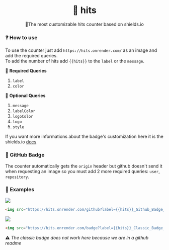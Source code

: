 <div align="center">
  
# 🧭 hits
🍁The most customizable hits counter based on shields.io

</div>


### ❓ How to use
To use the counter just add `https://hits.onrender.com/` as an image and add the required queries.  
To add the number of hits add `{{hits}}` to the `label` or the `message`. 

📃 **Required Queries**
1. `label`
2. `color`

📄 **Optional Queries**
1. `message`
2. `labelColor`
3. `logoColor`
4. `logo`
5. `style`

If you want more informations about the badge's customization here it is the shields.io [docs](https://shields.io/badges/static-badge)

### 🎩 GitHub Badge
The counter automatically gets the `origin` header but github doesn't send it when requesting an image so you must add 2 more required queries: `user`, `repository`.  

### 🎯 Examples
<img src="https://hits.onrender.com/github?label={{hits}}_Github_Badge_Views&color=191724&logo=github&style=for-the-badge&user=NotGabry&repository=hits&labelColor=c4a7e7&logoColor=191724">

```html
<img src="https://hits.onrender.com/github?label={{hits}}_Github_Badge_Views&color=191724&logo=github&style=for-the-badge&user=NotGabry&repository=hits&labelColor=c4a7e7&logoColor=191724">
```

<img src="https://hits.onrender.com/badge?label={{hits}}_Classic_Badge_Views&color=191724&logo=github&style=for-the-badge&labelColor=c4a7e7&logoColor=191724">

```html
<img src="https://hits.onrender.com/badge?label={{hits}}_Classic_Badge_Views&color=191724&logo=github&style=for-the-badge&labelColor=c4a7e7&logoColor=191724">
```

⚠ *The classic badge does not work here because we are in a github readme*
